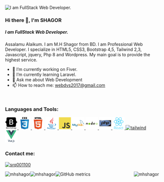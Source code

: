 ![I am FullStack Web Developer.](https://scontent.fdac2-1.fna.fbcdn.net/v/t39.30808-6/319156679_5097415560361645_8142300371726959218_n.jpg?_nc_cat=107&ccb=1-7&_nc_sid=730e14&_nc_eui2=AeE1BXgO85VitKM_eimwSi0XJm5ebA7hphQmbl5sDuGmFJHP8yejLeUtH7LKk7t5TmDVrUlOEFzvg_B4aEoOctzA&_nc_ohc=VZYw9yzescYAX-IG57G&_nc_zt=23&_nc_ht=scontent.fdac2-1.fna&oh=00_AfDia-ge9jQ7xAUNkUkSHZhBRS5kMnGoEH0_mjyhoEEwFQ&oe=639A8091)

### Hi there 👋, I'm SHAGOR
##### I am FullStack Web Developer.

Assalamu Alaikum. 
 I am M.H Shagor from BD. I am Professional Web Developer. I specialize in HTML5, CSS3, Bootstrap 4,5, Tailwind 2,3, Javascript, jquery, Php 8 and Wordpress. My main goal is to provide the highest service. 
- 🔭 I’m currently working on Fiver. 
- 🌱 I’m currently learning Laravel. 
- 💬 Ask me about Web Development 
- 📫 How to reach me: webdvs2017@gmail.com 

<p align="left"> <a href="https://twitter.com/" target="blank"><img src="https://img.shields.io/twitter/follow/?logo=twitter&style=for-the-badge" alt="" /></a> </p>

<h3 align="left">Languages and Tools:</h3>
<p align="left"> <a href="https://getbootstrap.com" target="_blank" rel="noreferrer"> <img src="https://raw.githubusercontent.com/devicons/devicon/master/icons/bootstrap/bootstrap-plain-wordmark.svg" alt="bootstrap" width="40" height="40"/> </a> <a href="https://www.w3schools.com/css/" target="_blank" rel="noreferrer"> <img src="https://raw.githubusercontent.com/devicons/devicon/master/icons/css3/css3-original-wordmark.svg" alt="css3" width="40" height="40"/> </a> <a href="https://www.w3.org/html/" target="_blank" rel="noreferrer"> <img src="https://raw.githubusercontent.com/devicons/devicon/master/icons/html5/html5-original-wordmark.svg" alt="html5" width="40" height="40"/> </a> <a href="https://www.java.com" target="_blank" rel="noreferrer"> <img src="https://raw.githubusercontent.com/devicons/devicon/master/icons/java/java-original.svg" alt="java" width="40" height="40"/> </a> <a href="https://developer.mozilla.org/en-US/docs/Web/JavaScript" target="_blank" rel="noreferrer"> <img src="https://raw.githubusercontent.com/devicons/devicon/master/icons/javascript/javascript-original.svg" alt="javascript" width="40" height="40"/> </a> <a href="https://www.mysql.com/" target="_blank" rel="noreferrer"> <img src="https://raw.githubusercontent.com/devicons/devicon/master/icons/mysql/mysql-original-wordmark.svg" alt="mysql" width="40" height="40"/> </a> <a href="https://nodejs.org" target="_blank" rel="noreferrer"> <img src="https://raw.githubusercontent.com/devicons/devicon/master/icons/nodejs/nodejs-original-wordmark.svg" alt="nodejs" width="40" height="40"/> </a> <a href="https://www.php.net" target="_blank" rel="noreferrer"> <img src="https://raw.githubusercontent.com/devicons/devicon/master/icons/php/php-original.svg" alt="php" width="40" height="40"/> </a> <a href="https://reactjs.org/" target="_blank" rel="noreferrer"> <img src="https://raw.githubusercontent.com/devicons/devicon/master/icons/react/react-original-wordmark.svg" alt="react" width="40" height="40"/> </a> <a href="https://tailwindcss.com/" target="_blank" rel="noreferrer"> <img src="https://www.vectorlogo.zone/logos/tailwindcss/tailwindcss-icon.svg" alt="tailwind" width="40" height="40"/> </a> <a href="https://vuejs.org/" target="_blank" rel="noreferrer"> <img src="https://raw.githubusercontent.com/devicons/devicon/master/icons/vuejs/vuejs-original-wordmark.svg" alt="vuejs" width="40" height="40"/> </a> </p>

<h3 align="left">Contact me:</h3>
<p align="left">
<a href="https://fb.com/srq001100" target="blank"><img align="center" src="https://raw.githubusercontent.com/rahuldkjain/github-profile-readme-generator/master/src/images/icons/Social/facebook.svg" alt="srq001100" height="30" width="40" /></a>  
</p>

<p><img align="left" src="https://github-readme-stats.vercel.app/api?username=mhshagor&theme=transparent&show_icons=true&locale=en" alt="mhshagor" /></p>

<p><img align="right" src="https://github-readme-stats.vercel.app/api/top-langs?username=mhshagor&theme=transparent&show_icons=true&locale=en&layout=compact" alt="mhshagor" /></p>

<p><img align="left" src="https://github-readme-streak-stats.herokuapp.com/?user=mhshagor&theme=transparent" alt="mhshagor" /></p>

![GitHub metrics](https://metrics.lecoq.io/mhshagor)  

